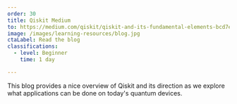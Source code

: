 ```yaml
---
order: 30
title: Qiskit Medium
to: https://medium.com/qiskit/qiskit-and-its-fundamental-elements-bcd7ead80492
image: /images/learning-resources/blog.jpg
ctaLabel: Read the blog
classifications:
  - level: Beginner
    time: 1 day

---
```

This blog provides a nice overview of Qiskit and its direction as we explore what applications can be done on today's quantum devices.
